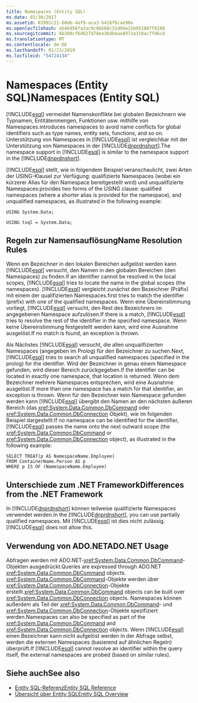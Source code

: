 ```yaml
---
title: Namespaces (Entity SQL)
ms.date: 03/30/2017
ms.assetid: 83991c21-60db-4af9-aca3-b416f6cae98e
ms.openlocfilehash: eb4b956fa2ac9c0bb68c31d94e15b951807f8108
ms.sourcegitcommit: 6b308cf6d627d78ee36dbbae8972a310ac7fd6c8
ms.translationtype: MT
ms.contentlocale: de-DE
ms.lasthandoff: 01/23/2019
ms.locfileid: "54724134"
---
```

# <a name="namespaces-entity-sql"></a><span data-ttu-id="a0874-102">Namespaces (Entity SQL)</span><span class="sxs-lookup"><span data-stu-id="a0874-102">Namespaces (Entity SQL)</span></span>
[!INCLUDE[esql](../../../../../../includes/esql-md.md)] <span data-ttu-id="a0874-103">vermeidet Namenskonflikte bei globalen Bezeichnern wie Typnamen, Entitätenmengen, Funktionen usw. mithilfe von Namespaces.</span><span class="sxs-lookup"><span data-stu-id="a0874-103">introduces namespaces to avoid name conflicts for global identifiers such as type names, entity sets, functions, and so on.</span></span> <span data-ttu-id="a0874-104">Unterstützung von Namespaces in [!INCLUDE[esql](../../../../../../includes/esql-md.md)] ist vergleichbar mit der Unterstützung von Namespaces in der [!INCLUDE[dnprdnshort](../../../../../../includes/dnprdnshort-md.md)].</span><span class="sxs-lookup"><span data-stu-id="a0874-104">The namespace support in [!INCLUDE[esql](../../../../../../includes/esql-md.md)] is similar to the namespace support in the [!INCLUDE[dnprdnshort](../../../../../../includes/dnprdnshort-md.md)].</span></span>  
  
 [!INCLUDE[esql](../../../../../../includes/esql-md.md)] <span data-ttu-id="a0874-105">stellt, wie in folgendem Beispiel veranschaulicht, zwei Arten der USING-Klausel zur Verfügung: qualifizierte Namespaces (wobei ein kürzerer Alias für den Namespace bereitgestellt wird) und unqualifizierte Namespaces:</span><span class="sxs-lookup"><span data-stu-id="a0874-105">provides two forms of the USING clause: qualified namespaces (where a shorter alias is provided for the namespace), and unqualified namespaces, as illustrated in the following example:</span></span>  
  
 `USING System.Data;`  
  
 `USING tsql = System.Data;`  
  
## <a name="name-resolution-rules"></a><span data-ttu-id="a0874-106">Regeln zur Namensauflösung</span><span class="sxs-lookup"><span data-stu-id="a0874-106">Name Resolution Rules</span></span>  
 <span data-ttu-id="a0874-107">Wenn ein Bezeichner in den lokalen Bereichen aufgelöst werden kann [!INCLUDE[esql](../../../../../../includes/esql-md.md)] versucht, den Namen in den globalen Bereichen (den Namespaces) zu finden.</span><span class="sxs-lookup"><span data-stu-id="a0874-107">If an identifier cannot be resolved in the local scopes, [!INCLUDE[esql](../../../../../../includes/esql-md.md)] tries to locate the name in the global scopes (the namespaces).</span></span> [!INCLUDE[esql](../../../../../../includes/esql-md.md)] <span data-ttu-id="a0874-108">vergleicht zunächst den Bezeichner (Präfix) mit einem der qualifizierten Namespaces.</span><span class="sxs-lookup"><span data-stu-id="a0874-108">first tries to match the identifier (prefix) with one of the qualified namespaces.</span></span> <span data-ttu-id="a0874-109">Wenn eine Übereinstimmung vorliegt, [!INCLUDE[esql](../../../../../../includes/esql-md.md)] versucht, den Rest des Bezeichners im angegebenen Namespace aufzulösen.</span><span class="sxs-lookup"><span data-stu-id="a0874-109">If there is a match, [!INCLUDE[esql](../../../../../../includes/esql-md.md)] tries to resolve the rest of the identifier in the specified namespace.</span></span> <span data-ttu-id="a0874-110">Wenn keine Übereinstimmung festgestellt werden kann, wird eine Ausnahme ausgelöst.</span><span class="sxs-lookup"><span data-stu-id="a0874-110">If no match is found, an exception is thrown.</span></span>  
  
 <span data-ttu-id="a0874-111">Als Nächstes [!INCLUDE[esql](../../../../../../includes/esql-md.md)] versucht, die allen unqualifizierten Namespaces (angegeben im Prolog) für den Bezeichner zu suchen.</span><span class="sxs-lookup"><span data-stu-id="a0874-111">Next, [!INCLUDE[esql](../../../../../../includes/esql-md.md)] tries to search all unqualified namespaces (specified in the prolog) for the identifier.</span></span> <span data-ttu-id="a0874-112">Wird der Bezeichner in genau einem Namespace gefunden, wird dieser Bereich zurückgegeben.</span><span class="sxs-lookup"><span data-stu-id="a0874-112">If the identifier can be located in exactly one namespace, that location is returned.</span></span> <span data-ttu-id="a0874-113">Wenn dem Bezeichner mehrere Namespaces entsprechen, wird eine Ausnahme ausgelöst.</span><span class="sxs-lookup"><span data-stu-id="a0874-113">If more than one namespace has a match for that identifier, an exception is thrown.</span></span> <span data-ttu-id="a0874-114">Wenn für den Bezeichner kein Namespace gefunden werden kann [!INCLUDE[esql](../../../../../../includes/esql-md.md)] übergibt den Namen an den nächsten äußeren Bereich (das <xref:System.Data.Common.DbCommand> oder <xref:System.Data.Common.DbConnection> Objekt), wie im folgenden Beispiel dargestellt:</span><span class="sxs-lookup"><span data-stu-id="a0874-114">If no namespace can be identified for the identifier, [!INCLUDE[esql](../../../../../../includes/esql-md.md)] passes the name onto the next outward scope (the <xref:System.Data.Common.DbCommand> or <xref:System.Data.Common.DbConnection> object), as illustrated in the following example:</span></span>  
  
```  
SELECT TREAT(p AS NamespaceName.Employee)  
FROM ContainerName.Person AS p  
WHERE p IS OF (NamespaceName.Employee)  
```  
  
## <a name="differences-from-the-net-framework"></a><span data-ttu-id="a0874-115">Unterschiede zum .NET Framework</span><span class="sxs-lookup"><span data-stu-id="a0874-115">Differences from the .NET Framework</span></span>  
 <span data-ttu-id="a0874-116">In [!INCLUDE[dnprdnshort](../../../../../../includes/dnprdnshort-md.md)] können teilweise qualifizierte Namespaces verwendet werden.</span><span class="sxs-lookup"><span data-stu-id="a0874-116">In the [!INCLUDE[dnprdnshort](../../../../../../includes/dnprdnshort-md.md)], you can use partially qualified namespaces.</span></span> <span data-ttu-id="a0874-117">Mit [!INCLUDE[esql](../../../../../../includes/esql-md.md)] ist dies nicht zulässig.</span><span class="sxs-lookup"><span data-stu-id="a0874-117">[!INCLUDE[esql](../../../../../../includes/esql-md.md)] does not allow this.</span></span>  
  
## <a name="adonet-usage"></a><span data-ttu-id="a0874-118">Verwendung von ADO.NET</span><span class="sxs-lookup"><span data-stu-id="a0874-118">ADO.NET Usage</span></span>  
 <span data-ttu-id="a0874-119">Abfragen werden mit ADO.NET-<xref:System.Data.Common.DbCommand>-Objekten ausgedrückt.</span><span class="sxs-lookup"><span data-stu-id="a0874-119">Queries are expressed through ADO.NET <xref:System.Data.Common.DbCommand> objects.</span></span> <span data-ttu-id="a0874-120"><xref:System.Data.Common.DbCommand>-Objekte werden über <xref:System.Data.Common.DbConnection>-Objekte erstellt.</span><span class="sxs-lookup"><span data-stu-id="a0874-120"><xref:System.Data.Common.DbCommand> objects can be built over <xref:System.Data.Common.DbConnection> objects.</span></span> <span data-ttu-id="a0874-121">Namespaces können außerdem als Teil der <xref:System.Data.Common.DbCommand>- und <xref:System.Data.Common.DbConnection>-Objekte spezifiziert werden.</span><span class="sxs-lookup"><span data-stu-id="a0874-121">Namespaces can also be specified as part of the <xref:System.Data.Common.DbCommand> and <xref:System.Data.Common.DbConnection> objects.</span></span> <span data-ttu-id="a0874-122">Wenn [!INCLUDE[esql](../../../../../../includes/esql-md.md)] einen Bezeichner kann nicht aufgelöst werden in der Abfrage selbst, werden die externen Namespaces (basierend auf ähnlichen Regeln) überprüft.</span><span class="sxs-lookup"><span data-stu-id="a0874-122">If [!INCLUDE[esql](../../../../../../includes/esql-md.md)] cannot resolve an identifier within the query itself, the external namespaces are probed (based on similar rules).</span></span>  
  
## <a name="see-also"></a><span data-ttu-id="a0874-123">Siehe auch</span><span class="sxs-lookup"><span data-stu-id="a0874-123">See also</span></span>
- [<span data-ttu-id="a0874-124">Entity SQL-Referenz</span><span class="sxs-lookup"><span data-stu-id="a0874-124">Entity SQL Reference</span></span>](../../../../../../docs/framework/data/adonet/ef/language-reference/entity-sql-reference.md)
- [<span data-ttu-id="a0874-125">Übersicht über Entity SQL</span><span class="sxs-lookup"><span data-stu-id="a0874-125">Entity SQL Overview</span></span>](../../../../../../docs/framework/data/adonet/ef/language-reference/entity-sql-overview.md)
